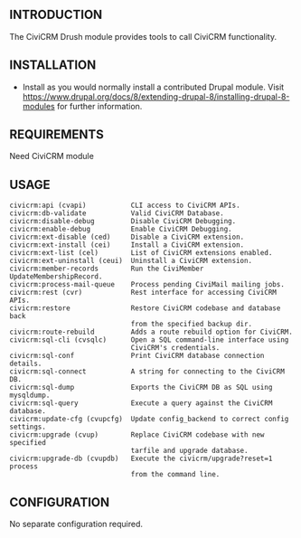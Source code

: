INTRODUCTION
------------

The CiviCRM Drush module provides tools to call CiviCRM functionality.


INSTALLATION
------------

 * Install as you would normally install a contributed Drupal module. Visit
   https://www.drupal.org/docs/8/extending-drupal-8/installing-drupal-8-modules
   for further information.

REQUIREMENTS
------------

Need CiviCRM module


USAGE
-----

```
civicrm:api (cvapi)           CLI access to CiviCRM APIs.
civicrm:db-validate           Valid CiviCRM Database.
civicrm:disable-debug         Disable CiviCRM Debugging.
civicrm:enable-debug          Enable CiviCRM Debugging.
civicrm:ext-disable (ced)     Disable a CiviCRM extension.
civicrm:ext-install (cei)     Install a CiviCRM extension.
civicrm:ext-list (cel)        List of CiviCRM extensions enabled.
civicrm:ext-uninstall (ceui)  Uninstall a CiviCRM extension.
civicrm:member-records        Run the CiviMember UpdateMembershipRecord.
civicrm:process-mail-queue    Process pending CiviMail mailing jobs.
civicrm:rest (cvr)            Rest interface for accessing CiviCRM APIs.
civicrm:restore               Restore CiviCRM codebase and database back
                              from the specified backup dir.
civicrm:route-rebuild         Adds a route rebuild option for CiviCRM.
civicrm:sql-cli (cvsqlc)      Open a SQL command-line interface using
                              CiviCRM's credentials.
civicrm:sql-conf              Print CiviCRM database connection details.
civicrm:sql-connect           A string for connecting to the CiviCRM DB.
civicrm:sql-dump              Exports the CiviCRM DB as SQL using mysqldump.
civicrm:sql-query             Execute a query against the CiviCRM database.
civicrm:update-cfg (cvupcfg)  Update config_backend to correct config settings.
civicrm:upgrade (cvup)        Replace CiviCRM codebase with new specified
                              tarfile and upgrade database.
civicrm:upgrade-db (cvupdb)   Execute the civicrm/upgrade?reset=1 process
                              from the command line.
```

CONFIGURATION
-------------

No separate configuration required.
